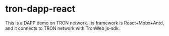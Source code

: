 # tron-dapp-react
This is a DAPP demo on TRON network. Its framework is React+Mobx+Antd, and it connects to TRON network with TronWeb js-sdk.
